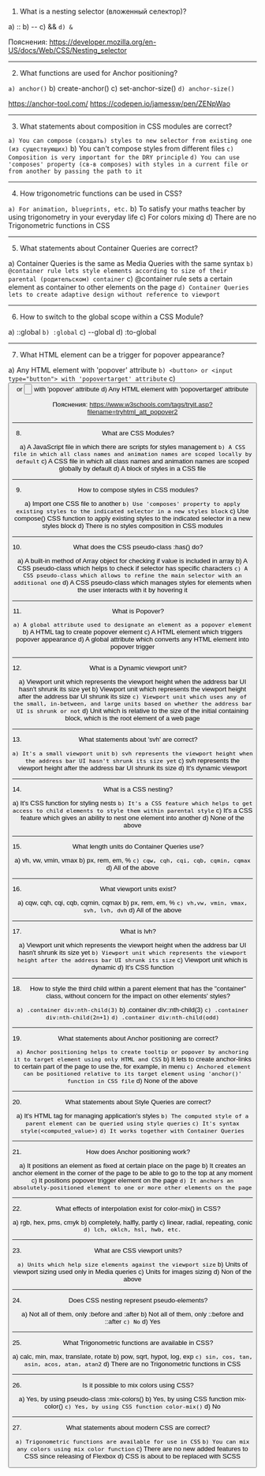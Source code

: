 1. What is a nesting selector (вложенный селектор)?

a) ::
b) --
c) &&
`d) &`

Пояснения: https://developer.mozilla.org/en-US/docs/Web/CSS/Nesting_selector

---
2. What functions are used for Anchor positioning?

`a) anchor()`
b) create-anchor()
c) set-anchor-size()
`d) anchor-size()`

https://anchor-tool.com/
https://codepen.io/jamessw/pen/ZENpWao

---
3. What statements about composition in CSS modules are correct?

`a) You can compose (создать) styles to new selector from existing one (из существующих)`
b) You can't compose styles from different files
`c) Composition is very important for the DRY principle`
`d) You can use 'composes' property (св-в composes) with styles in a current file or from another by passing the path to it`

---
4. How trigonometric functions can be used in CSS?

`a) For animation, blueprints, etc.`
b) To satisfy your maths teacher by using trigonometry in your everyday life
c) For colors mixing
d) There are no Trigonometric functions in CSS

---
5. What statements about Container Queries are correct?

a) Container Queries is the same as Media Queries with the same syntax
`b) @container rule lets style elements according to size of their parental (родительском) container`
c) @container rule sets a certain element as container to other elements on the page
`d) Container Queries lets to create adaptive design without reference to viewport`

---
6. How to switch to the global scope within a CSS Module?

a) ::global
`b) :global`
c) --global
d) :to-global

---
7. What HTML element can be a trigger for popover appearance?

a) Any HTML element with 'popover' attribute
`b) <button> or <input type="button"> with 'popovertarget' attribute`
c) <button> or <input type="button"> with 'popover' attribute
d) Any HTML element with 'popovertarget' attribute

Пояснения: https://www.w3schools.com/tags/tryit.asp?filename=tryhtml_att_popover2

---
8. What are CSS Modules?

a) A JavaScript file in which there are scripts for styles management
`b) A CSS file in which all class names and animation names are scoped locally by default`
c) A CSS file in which all class names and animation names are scoped globally by default
d) A block of styles in a CSS file

---
9. How to compose styles in CSS modules?

a) Import one CSS file to another
`b) Use 'composes' property to apply existing styles to the indicated selector in a new styles block`
c) Use compose() CSS function to apply existing styles to the indicated selector in a new styles block
d) There is no styles composition in CSS modules

---
10. What does the CSS pseudo-class :has() do?

a) A built-in method of Array object for checking if value is included in array
b) A CSS pseudo-class which helps to check if selector has specific characters
`c) A CSS pseudo-class which allows to refine the main selector with an additional one`
d) A CSS pseudo-class which manages styles for elements when the user interacts with it by hovering it

---
11. What is Popover?

`a) A global attribute used to designate an element as a popover element`
b) A HTML tag to create popover element
c) A HTML element which triggers popover appearance
d) A global attribute which converts any HTML element into popover trigger

---
12. What is a Dynamic viewport unit?

a) Viewport unit which represents the viewport height when the address bar UI hasn't shrunk its size yet
b) Viewport unit which represents the viewport height after the address bar UI shrunk its size
`c) Viewport unit which uses any of the small, in-between, and large units based on whether the address bar UI is shrunk or not`
d) Unit which is relative to the size of the initial containing block, which is the root element of a web page

---
13. What statements about 'svh' are correct?

`a) It's a small viewport unit`
`b) svh represents the viewport height when the address bar UI hasn't shrunk its size yet`
c) svh represents the viewport height after the address bar UI shrunk its size
d) It's dynamic viewport

---
14. What is a CSS nesting?

a) It's CSS function for styling nests
`b) It's a CSS feature which helps to get access to child elements to style them within parental style`
c) It's a CSS feature which gives an ability to nest one element into another
d) None of the above

---
15. What length units do Container Queries use?

a) vh, vw, vmin, vmax
b) px, rem, em, %
`c) cqw, cqh, cqi, cqb, cqmin, cqmax`
d) All of the above

---
16. What viewport units exist?

a) cqw, cqh, cqi, cqb, cqmin, cqmax
b) px, rem, em, %
`c) vh,vw, vmin, vmax, svh, lvh, dvh`
d) All of the above

---
17. What is lvh?

a) Viewport unit which represents the viewport height when the address bar UI hasn't shrunk its size yet
`b) Viewport unit which represents the viewport height after the address bar UI shrunk its size`
c) Viewport unit which is dynamic
d) It's CSS function

---
18. How to style the third child within a parent element that has the "container" class, without concern for the impact on other elements' styles?

`a) .container div:nth-child(3)`
b) .container div::nth-child(3)
`c) .container div:nth-child(2n+1)`
`d) .container div:nth-child(odd)`

---
19. What statements about Anchor positioning are correct?

`a) Anchor positioning helps to create tooltip or popover by anchoring it to target element using only HTML and CSS`
b) It lets to create anchor-links to certain part of the page to use the, for example, in menu
`c) Anchored element can be positioned relative to its target element using 'anchor()' function in CSS file`
d) None of the above

---
20. What statements about Style Queries are correct?

a) It's HTML tag for managing application's styles
`b) The computed style of a parent element can be queried using style queries`
`c) It's syntax style(<computed_value>)`
`d) It works together with Container Queries`

---
21. How does Anchor positioning work?

a) It positions an element as fixed at certain place on the page
b) It creates an anchor element in the corner of the page to be able to go to the top at any moment
c) It positions popover trigger element on the page
`d) It anchors an absolutely-positioned element to one or more other elements on the page`

---
22. What effects of interpolation exist for color-mix() in CSS?

a) rgb, hex, pms, cmyk
b) completely, halfly, partly
c) linear, radial, repeating, conic
`d) lch, oklch, hsl, hwb, etc.`

---
23. What are CSS viewport units?

`a) Units which help size elements against the viewport size`
b) Units of viewport sizing used only in Media queries
c) Units for images sizing
d) Non of the above

---
24. Does CSS nesting represent pseudo-elements?

a) Not all of them, only :before and :after
b) Not all of them, only ::before and ::after
`c) No`
d) Yes

---
25. What Trigonometric functions are available in CSS?

a) calc, min, max, translate, rotate
b) pow, sqrt, hypot, log, exp
`c) sin, cos, tan, asin, acos, atan, atan2`
d) There are no Trigonometric functions in CSS

---
26. Is it possible to mix colors using CSS?

a) Yes, by using pseudo-class :mix-colors()
b) Yes, by using CSS function mix-color()
`c) Yes, by using CSS function color-mix()`
d) No

---
27. What statements about modern CSS are correct?

`a) Trigonometric functions are available for use in CSS`
`b) You can mix any colors using mix color function`
c) There are no new added features to CSS since releasing of Flexbox
d) CSS is about to be replaced with SCSS